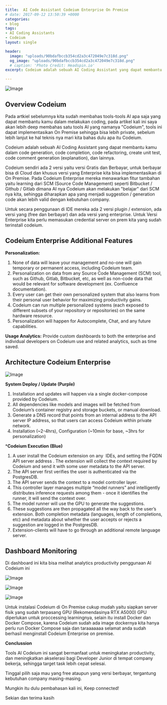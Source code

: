 ```yaml
---
title:  AI Code Assistant Codeium Enterprise On Premise
# date: 2017-09-12 13:50:39 +0000
categories:
- blog
tags:
- AI Coding Assistants
- Codeium
layout: single

header:
  image: "uploads/90bdafbccb354cd2a3c472049e7c318d.png"
  og_image: "uploads/90bdafbccb354cd2a3c472049e7c318d.png"
  # caption: 'Photo Credit: Headspin.io'
excerpt: Codeium adalah sebuah AI Coding Assistant yang dapat membantu kamu dalam  code generation, code completion, code refactoring, create unit test, code comment generation (explanation), dan lainnya. Codeium juga dapat di implementasikan di On Premise.

---
```


![Image](https://res.cloudinary.com/brianrakhmataji-id/image/upload/v1702099402/eopvwmgffjjvu9rvep8p.png)

## **Overview Codeium**

Pada artkiel sebelumnya kita sudah membahas tools-tools AI apa saja yang dapat membantu kamu dalam melakukan coding, pada artikel kali ini saya akan lebih deep membahas satu tools AI yang namanya "Codeium", tools ini dapat implementasikan On Premise sehingga bisa lebih private, sebelum lebih lanjut ke hal teknis nya mari kita bahas dulu apa itu Codeium.

Codeium adalah sebuah AI Coding Assistant yang dapat membantu kamu dalam  code generation, code completion, code refactoring, create unit test, code comment generation (explanation), dan lainnya.

Codeium sendiri ada 2 versi yaitu versi Gratis dan Berbayar, untuk berbayar bisa di Cloud dan khusus versi yang Enterprise kita bisa implementasikan di On Premise. Pada Codeium Enterprise mereka menawarkan fitur tambahan yaitu learning dari SCM (Source Code Management) seperti Bitbucket / Github / Gitlab dimana AI nya Codeium akan melakukan "belajar" dari SCM nya kita, sehingga diharapkan apa yang menjadi suggestion / generation code akan lebih valid dengan kebutuhan company.

Untuk secara penggunaan di IDE mereka ada 2 versi plugin / extension, ada versi yang (free dan berbayar) dan ada versi yang enterprise. Untuk Versi Enterprise kita perlu memasukan credential server on prem kita yang sudah terinstall codeium.

## **Codeium Enterprise Additional Features**

**Personalization:**
1. None of data will leave your management and no-one will gain temporary or permanent access, including Codeium team.
2. Personalization on data from any Source Code Management (SCM) tool, such as Github, Gitlab, Bitbucket, etc, as well as non-code data that would be relevant for software development (ex. Confluence documentation).
3. Every user can get their own personalized system that also learns from their personal user behavior for maximizing productivity gains.
4. Codeium can run multiple personalized systems (each exposed to different subsets of your repository or repositories) on the same hardware resource.
5. Personalization will happen for Autocomplete, Chat, and any future capabilities. 

**Usage Analytics:**
Provide custom dashboards to both the enterprise and individual developers on Codeium use and related analytics, such as time saved.

## **Architecture Codeium Enterprise**

![Image](https://res.cloudinary.com/brianrakhmataji-id/image/upload/v1702099402/krwveuqzxpkbk7fqksgk.png)

**System Deploy / Update (Purple)**

1. Installation and updates will happen via a single docker-compose provided by Codeium.
2. All dependencies like models and images will be fetched from Codeium’s container registry and storage buckets, or manual download.
3. Generate a DNS record that points from an internal address to the API server IP address, so that users can access Codeium within private network.
4. Installation (~2-4hrs), Configuration (~10min for base, ~3hrs for personalization)

***Codeium Execution (Blue)**
1. A user install the Codeium extension on any  IDEs, and setting the FQDN API server address . The extension will collect the context required by Codeium and send it with some user metadata to the API server.
2. The API server first verifies the user is authenticated via the PostgresDB.
3. The API server sends the context to a model controller layer.
4. This controller layer manages multiple “model runners” and intelligently distributes inference requests among them - once it identifies the runner, it will send the context over.
5. The model runner will use the GPU to generate the suggestions.
6. These suggestions are then propagated all the way back to the user’s extension. Both completion metadata (languages, length of completions, etc) and metadata about whether the user accepts or rejects a suggestion are logged in the PostgresDB.
7. Extension-clients will have to go through an additional remote language server.

## **Dashboard Monitoring**

Di dashboard ini kita bisa melihat analytics productivity penggunaan AI Codeium ini

![Image](https://res.cloudinary.com/brianrakhmataji-id/image/upload/v1702099402/fwdk7qq8mmpeufxi4f66.png)

![Image](https://res.cloudinary.com/brianrakhmataji-id/image/upload/v1702099402/zawushq8ey97bkf0zsjs.png)

![Image](https://res.cloudinary.com/brianrakhmataji-id/image/upload/v1702099402/py2zjjzxet2oexhxozfv.png)


Untuk instalasi Codeium di On Premise cukup mudah yaitu siapkan server fisik yang sudah terpasang GPU (Rekomendasinya RTX A5000) GPU diperlukan untuk proccessing learningnya, selain itu install Docker dan Docker Compose, karena Codeium sudah ada image dockernya kita hanya perlu run Docker Compose saja dan taraaaaaaa selamat anda sudah berhasil menginstall Codeium Enterprise on premise.

**Conclussion**

Tools AI Codeium ini sangat bermanfaat untuk meningkatan productivity, dan meningkatkan akselerasi bagi Developer Junior di tempat company bekerja, sehingga target task lebih cepat selesai. 

Tinggal pilih saja mau yang free ataupun yang versi berbayar, tergantung kebutuhan company masing-masing.

Mungkin itu dulu pembahasan kali ini, Keep connected!

Sekian dan terima kasih